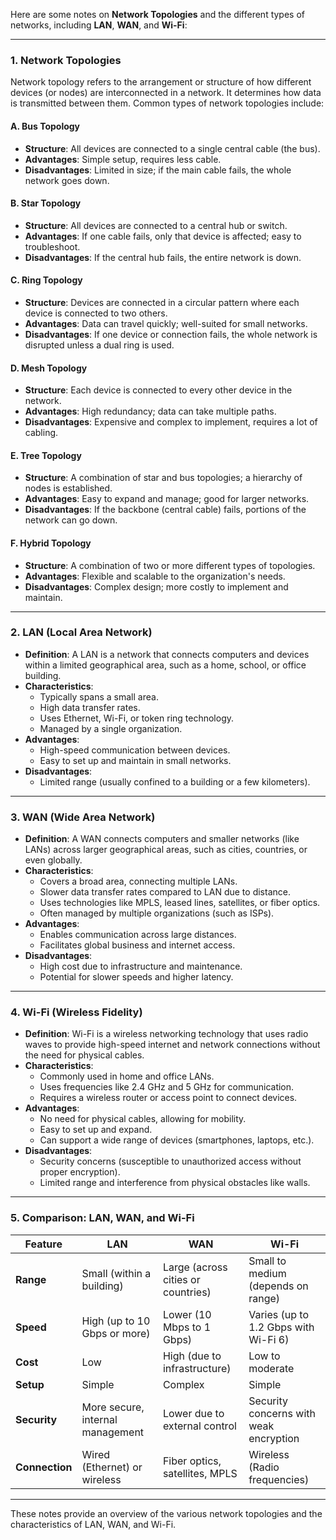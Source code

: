 Here are some notes on **Network Topologies** and the different types of networks, including **LAN**, **WAN**, and **Wi-Fi**:

---

### 1. **Network Topologies**
Network topology refers to the arrangement or structure of how different devices (or nodes) are interconnected in a network. It determines how data is transmitted between them. Common types of network topologies include:

#### A. **Bus Topology**
- **Structure**: All devices are connected to a single central cable (the bus).
- **Advantages**: Simple setup, requires less cable.
- **Disadvantages**: Limited in size; if the main cable fails, the whole network goes down.
  
#### B. **Star Topology**
- **Structure**: All devices are connected to a central hub or switch.
- **Advantages**: If one cable fails, only that device is affected; easy to troubleshoot.
- **Disadvantages**: If the central hub fails, the entire network is down.

#### C. **Ring Topology**
- **Structure**: Devices are connected in a circular pattern where each device is connected to two others.
- **Advantages**: Data can travel quickly; well-suited for small networks.
- **Disadvantages**: If one device or connection fails, the whole network is disrupted unless a dual ring is used.

#### D. **Mesh Topology**
- **Structure**: Each device is connected to every other device in the network.
- **Advantages**: High redundancy; data can take multiple paths.
- **Disadvantages**: Expensive and complex to implement, requires a lot of cabling.

#### E. **Tree Topology**
- **Structure**: A combination of star and bus topologies; a hierarchy of nodes is established.
- **Advantages**: Easy to expand and manage; good for larger networks.
- **Disadvantages**: If the backbone (central cable) fails, portions of the network can go down.

#### F. **Hybrid Topology**
- **Structure**: A combination of two or more different types of topologies.
- **Advantages**: Flexible and scalable to the organization's needs.
- **Disadvantages**: Complex design; more costly to implement and maintain.

---

### 2. **LAN (Local Area Network)**
- **Definition**: A LAN is a network that connects computers and devices within a limited geographical area, such as a home, school, or office building.
- **Characteristics**:
  - Typically spans a small area.
  - High data transfer rates.
  - Uses Ethernet, Wi-Fi, or token ring technology.
  - Managed by a single organization.
- **Advantages**:
  - High-speed communication between devices.
  - Easy to set up and maintain in small networks.
- **Disadvantages**:
  - Limited range (usually confined to a building or a few kilometers).
  
---

### 3. **WAN (Wide Area Network)**
- **Definition**: A WAN connects computers and smaller networks (like LANs) across larger geographical areas, such as cities, countries, or even globally.
- **Characteristics**:
  - Covers a broad area, connecting multiple LANs.
  - Slower data transfer rates compared to LAN due to distance.
  - Uses technologies like MPLS, leased lines, satellites, or fiber optics.
  - Often managed by multiple organizations (such as ISPs).
- **Advantages**:
  - Enables communication across large distances.
  - Facilitates global business and internet access.
- **Disadvantages**:
  - High cost due to infrastructure and maintenance.
  - Potential for slower speeds and higher latency.
  
---

### 4. **Wi-Fi (Wireless Fidelity)**
- **Definition**: Wi-Fi is a wireless networking technology that uses radio waves to provide high-speed internet and network connections without the need for physical cables.
- **Characteristics**:
  - Commonly used in home and office LANs.
  - Uses frequencies like 2.4 GHz and 5 GHz for communication.
  - Requires a wireless router or access point to connect devices.
- **Advantages**:
  - No need for physical cables, allowing for mobility.
  - Easy to set up and expand.
  - Can support a wide range of devices (smartphones, laptops, etc.).
- **Disadvantages**:
  - Security concerns (susceptible to unauthorized access without proper encryption).
  - Limited range and interference from physical obstacles like walls.

---

### 5. **Comparison: LAN, WAN, and Wi-Fi**

| Feature       | LAN                             | WAN                              | Wi-Fi                           |
|---------------|----------------------------------|----------------------------------|---------------------------------|
| **Range**     | Small (within a building)        | Large (across cities or countries)| Small to medium (depends on range)|
| **Speed**     | High (up to 10 Gbps or more)     | Lower (10 Mbps to 1 Gbps)        | Varies (up to 1.2 Gbps with Wi-Fi 6)|
| **Cost**      | Low                             | High (due to infrastructure)     | Low to moderate                 |
| **Setup**     | Simple                          | Complex                          | Simple                         |
| **Security**  | More secure, internal management| Lower due to external control    | Security concerns with weak encryption|
| **Connection**| Wired (Ethernet) or wireless     | Fiber optics, satellites, MPLS   | Wireless (Radio frequencies)    |

---

These notes provide an overview of the various network topologies and the characteristics of LAN, WAN, and Wi-Fi.